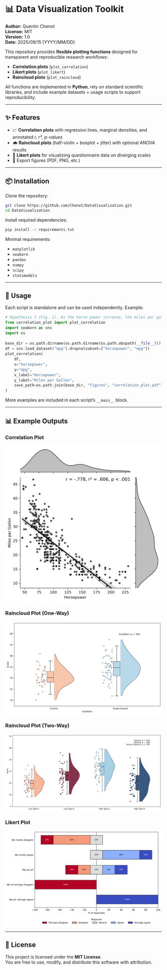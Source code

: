 # 📊 Data Visualization Toolkit

**Author:** Quentin Chenot  
**License:** MIT  
**Version:** 1.0  
**Date:** 2025/09/15 [YYYY/MM/DD]  

This repository provides **flexible plotting functions** designed for transparent and reproducible research workflows:

- **Correlation plots** (`plot_correlation`)  
- **Likert plots** (`plot_likert`)  
- **Raincloud plots** (`plot_raincloud`)  

All functions are implemented in **Python**, rely on standard scientific libraries, and include example datasets + usage scripts to support reproducibility.  

---

## ✨ Features

- 📈 **Correlation plots** with regression lines, marginal densities, and annotated *r, r², p-values*  
- 🌧 **Raincloud plots** (half-violin + boxplot + jitter) with optional ANOVA results 
- 📝 **Likert plots** for visualizing questionnaire data on diverging scales  
- 💾 Export figures (PDF, PNG, etc.)
---

## 📦 Installation

Clone the repository:

```bash
git clone https://github.com/Chenot/DataVisualization.git
cd DataVisualization
```

Install required dependencies:

```bash
pip install -r requirements.txt
```

Minimal requirements:
- `matplotlib`
- `seaborn`
- `pandas`
- `numpy`
- `scipy`
- `statsmodels`

---

## 🚀 Usage

Each script is standalone and can be used independently. Example:

```python
# Hypothesis 1 (Fig. 1). As the horse power increase, the miles per gallon will decrease
from correlation_plot import plot_correlation
import seaborn as sns
import os

base_dir = os.path.dirname(os.path.dirname(os.path.abspath(__file__)))
df = sns.load_dataset("mpg").dropna(subset=["horsepower", "mpg"])
plot_correlation(
    df,
    x="horsepower",
    y="mpg",
    x_label="Horsepower",
    y_label="Miles per Gallon",
    save_path=os.path.join(base_dir, "figures", "correlation_plot.pdf")
)
```

More examples are included in each script’s `__main__` block.

---

## 📊 Example Outputs

### Correlation Plot
![Correlation Plot](figures/correlation_plot.png)

### Raincloud Plot (One-Way)
![Raincloud One-Way](figures/raincloud_plot_1way.png)

### Raincloud Plot (Two-Way)
![Raincloud Two-Way](figures/raincloud_plot_2way.png)

### Likert Plot
![Likert Plot](figures/likert_plot.png)

---

## 📜 License

This project is licensed under the **MIT License**.  
You are free to use, modify, and distribute this software with attribution.  
